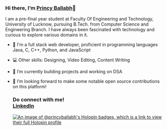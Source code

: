 ### Hi there, I’m [Princy Ballabh](https://github.com/princyballabh)👋
I am a pre-final year student at Faculty Of Engineering and Technology, University of Lucknow, pursuing B.Tech. from Computer Science and Engineering Branch. I have always been fascinated with technology and curious to explore various domains in it. 
- 📖 I'm a full stack web developer, proficient in programming languages Java, C, C++, Python, and JavaScript
- 💻 Other skills: Designing, Video Editing, Content Writing
- 🌱 I’m currently building projects and working on DSA
- 💞️ I’m looking forward to make some notable open source contributions on this platform!
  <br>
  ### Do connect with me!<br>[LinkedIn](https://www.linkedin.com/in/princy-ballabh-69564b25a)

  [![An image of @princyballabh's Holopin badges, which is a link to view their full Holopin profile](https://holopin.me/princyballabh)](https://holopin.io/@princyballabh)

<!---
princyballabh/princyballabh is a ✨ special ✨ repository because its `README.md` (this file) appears on your GitHub profile.
You can click the Preview link to take a look at your changes.
--->

